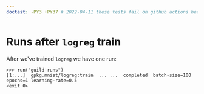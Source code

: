 ```yaml
---
doctest: -PY3 +PY37 # 2022-04-11 these tests fail on github actions because TF 1.14 fails to install. We need to update to a more current tensorflow version that has wheels available.
---
```


# Runs after `logreg` train

After we've trained `logreg` we have one run:

    >>> run("guild runs")
    [1:...]  gpkg.mnist/logreg:train  ... ...  completed  batch-size=100 epochs=1 learning-rate=0.5
    <exit 0>
